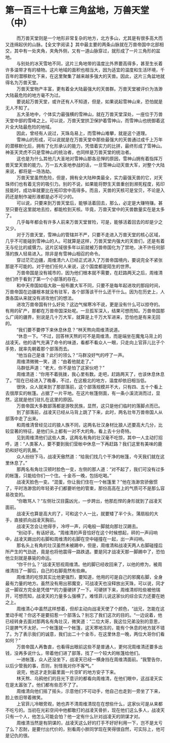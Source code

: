 <h1>第一百三十七章 三角盆地，万兽天堂（中）</h1>
<div id="content">&nbsp&nbsp&nbsp&nbsp&nbsp&nbsp&nbsp&nbsp
 而万兽天堂则是一个地形非常复杂的地方，北方多山，尤其是有很多高大而又连绵起伏的山脉。【全文字阅读.】其中最主要的两条山脉就在万兽帝国中北部相交，其中有一处夹角，夹角外侧，又有一道山脉穿过，就形成了一片三角形的盆地。
 <br/>&nbsp&nbsp&nbsp&nbsp&nbsp&nbsp&nbsp&nbsp
 与别处的冰天雪地不同，这片三角地带的温度比外界要高得多，甚至生长着许多温带才有的植物。这片地域的面积也相当大，因为适宜的温度和生活环境，千百年的潜移默化下来，在这里聚集了越来越多强大的天兽。因此，这片三角盆地就得名为万兽天堂。
 <br/>&nbsp&nbsp&nbsp&nbsp&nbsp&nbsp&nbsp&nbsp
 万兽天堂物产丰富，更有着全大陆最强大的天兽群。万兽天堂被评价为浩渺大陆最危险的地方毫不为过。
 <br/>&nbsp&nbsp&nbsp&nbsp&nbsp&nbsp&nbsp&nbsp
 要说起万兽天堂，或许还有人不知道，但是，如果说起雪神山来，恐怕就是无人不知了。
 <br/>&nbsp&nbsp&nbsp&nbsp&nbsp&nbsp&nbsp&nbsp
 五大圣地中，个体实力最强横的雪神山，就在万兽天堂深处，一座位于万兽天堂中部的雪峰之上。可以说，万兽天堂拱卫保护着雪神山，而雪神山也统御着这片全大陆最危险的地域。
 <br/>&nbsp&nbsp&nbsp&nbsp&nbsp&nbsp&nbsp&nbsp
 因此，曾经有人说过，天珠岛易上，而雪神山难攀，就是这个道理。
 <br/>&nbsp&nbsp&nbsp&nbsp&nbsp&nbsp&nbsp&nbsp
 雪神山的形成，可以说就是在万兽天堂中那些最强大的天兽通过成千上万年的潜移默化后，拥有了化形承认的能力，凭借着实力的比拼，最终形成了雪神山。神圣天灵虎不只是雪神山的统治者，也同样是万兽天堂的统治者。
 <br/>&nbsp&nbsp&nbsp&nbsp&nbsp&nbsp&nbsp&nbsp
 这也是为什么其他几大圣地对雪神山那各忌惮的原因，雪神山拥有着指挥万兽天堂天兽的能力。万一五大圣地参战的话，一旦雪神山动天兽大军，对整个大陆来说，都将是一场浩劫。
 <br/>&nbsp&nbsp&nbsp&nbsp&nbsp&nbsp&nbsp&nbsp
 万兽天堂虽然危险，但是，拥有全大陆种类最全，实力最强天兽的它，对天珠师们也有着无穷的吸引力。别的不说，如果能将野生天兽重创到濒死程度，拓印技能时，成功率就要比在拓印宫中高得多。而且，天兽的天核可是宝贝，不论是入药还是制作凝形液都是必不可少的。
 <br/>&nbsp&nbsp&nbsp&nbsp&nbsp&nbsp&nbsp&nbsp
 可以说，只要来到万兽天堂后，能够活着回去，那么，必定是大赚特赚。甚至只要在这里就地去捡，都能检到天核。毕竟，万兽天堂中的天兽数量实在是太多了。
 <br/>&nbsp&nbsp&nbsp&nbsp&nbsp&nbsp&nbsp&nbsp
 几乎每年都会有许多人前来万兽天堂冒险，可是，能够活着回去的却是少之又少。
 <br/>&nbsp&nbsp&nbsp&nbsp&nbsp&nbsp&nbsp&nbsp
 对于万兽天堂，雪神山的管辖并不严，只要不走进入万兽天堂的核心区域，几乎不可能碰到雪神山的人。可就算是这样，万兽天堂内强大的天兽们，还是有着无与伦比的威慑力。这片区域很多年以前就被万兽帝国化为了禁地，决不许任何部落的族人轻易进入。除非是有雪神山相召的命令。
 <br/>&nbsp&nbsp&nbsp&nbsp&nbsp&nbsp&nbsp&nbsp
 穿过茫茫边疆，周维清六人已经正式进入了万兽帝国境内，要说完全不紧张那是不可能的。对于他们任何人来说，这个国度都是陌生的世界。
 <br/>&nbsp&nbsp&nbsp&nbsp&nbsp&nbsp&nbsp&nbsp
 万兽帝国是没有城市的，因为他们根本就不需要，在赶路两天之后，周维清他们终于看到了第一个小部落的存在。
 <br/>&nbsp&nbsp&nbsp&nbsp&nbsp&nbsp&nbsp&nbsp
 和中天帝国如临大敌一般布置大军不同，只要不是每年起进攻的那段时间，万兽帝国在边疆根本就没有驻军，各个部落该干什么还干什么。因为在历史上，人类各国从来就没有进攻他们的想法。
 <br/>&nbsp&nbsp&nbsp&nbsp&nbsp&nbsp&nbsp&nbsp
 进攻万兽帝国有什么好处？这边气候寒冷不说，更是没有什么可以掠夺的。有用的矿产，那都在万兽帝国深处呢。一旦孤军深入，结果可想而知。万兽帝国那么广阔的疆界，别说是几十万大军，就算是上千万大军进来，恐怕也是有来无回的。
 <br/>&nbsp&nbsp&nbsp&nbsp&nbsp&nbsp&nbsp&nbsp
 “我们要不要停下来休息休息？“林天熬向周维清说道。
 <br/>&nbsp&nbsp&nbsp&nbsp&nbsp&nbsp&nbsp&nbsp
 “休息一下。“不过，回答林天熬的可不是周维清，而是端坐在魔鬼马背上的战凌天。他的语气充满了命令的味道，看都不看众人一眼，只走向上官菲儿比子个手势，就率先朝着那个部落而去。
 <br/>&nbsp&nbsp&nbsp&nbsp&nbsp&nbsp&nbsp&nbsp
 “他当自己是谁？此行的领么？“马群没好气的哼了一声。
 <br/>&nbsp&nbsp&nbsp&nbsp&nbsp&nbsp&nbsp&nbsp
 周维清微微一笑，道：“由着他就走了。”
 <br/>&nbsp&nbsp&nbsp&nbsp&nbsp&nbsp&nbsp&nbsp
 马群低声道：“老大，你不是怕了这家伙吧？”
 <br/>&nbsp&nbsp&nbsp&nbsp&nbsp&nbsp&nbsp&nbsp
 周维清道：“你用不着挑拨，我心里有数。走吧，赶路两天了，也该休息休息了。“现在已经进入了晚春，不过，在这极北的地方，温度却依旧相当低。
 <br/>&nbsp&nbsp&nbsp&nbsp&nbsp&nbsp&nbsp&nbsp
 很快，众人就来到了那部落前，这个部落规模并不大，只有四、五十个看上去很厚实的帐篷。占据了一片平地。在这片帐篷侧面，有一条小溪流淌而过，显然，这就是他们驻扎在这里的原因。
 <br/>&nbsp&nbsp&nbsp&nbsp&nbsp&nbsp&nbsp&nbsp
 万兽帝国大多数部落都是游牧民族，显然，这只是他们临时的落脚点而已。
 <br/>&nbsp&nbsp&nbsp&nbsp&nbsp&nbsp&nbsp&nbsp
 到了部落前，战凌天已经从马背上跳了下来，此时，两名壮年万兽帝国人从部落中走了出来。
 <br/>&nbsp&nbsp&nbsp&nbsp&nbsp&nbsp&nbsp&nbsp
 和周维清曾经见过的狼人族不同，这两名壮汉身材比狼人还要高大几分，比较显著的特征，是他们头上都有一对不大的角，看上去十分奇特。
 <br/>&nbsp&nbsp&nbsp&nbsp&nbsp&nbsp&nbsp&nbsp
 见到周维清他们这些人类，这两名有角的壮汉毫不吃惊，其中一人主动打招呼，道：“人类客人，要不要到我们营帐中休息一下再赶路？我们这里有美味的鹿奶和好吃的乳酪。”
 <br/>&nbsp&nbsp&nbsp&nbsp&nbsp&nbsp&nbsp&nbsp
 众人纷纷下马，战凌天傲然道：“给我们找几个干净的帐篷，今天我们就在这里休息了。”
 <br/>&nbsp&nbsp&nbsp&nbsp&nbsp&nbsp&nbsp&nbsp
 那两名有角壮汉顿时脸色一变，左侧的那人道：“对不起了，我们可没有过多的帐篷，只能给你们一个住。十金币一晚，包括吃喝。”
 <br/>&nbsp&nbsp&nbsp&nbsp&nbsp&nbsp&nbsp&nbsp
 战凌天脸色一变。“混蛋，你让我们住在一个帐篷里？”他在浩渺宫骄傲惯了，平时浩渺宫的年轻弟子们都要听他的管束，那份高高在上的气质可不是那么容易改变的。
 <br/>&nbsp&nbsp&nbsp&nbsp&nbsp&nbsp&nbsp&nbsp
 “你敢骂人？“左侧壮汉目露凶光，一步跨出，他那彪悍的身形就到了战凌天面前。
 <br/>&nbsp&nbsp&nbsp&nbsp&nbsp&nbsp&nbsp&nbsp
 战凌天也算是高大的了，可和这个人一比，就要矮了半个头，蒲扇般的大手，直接抓向战凌天胸前。
 <br/>&nbsp&nbsp&nbsp&nbsp&nbsp&nbsp&nbsp&nbsp
 战凌天怎会让他得手，冷哼一声，闪电般一脚就向那壮汉踢去。
 <br/>&nbsp&nbsp&nbsp&nbsp&nbsp&nbsp&nbsp&nbsp
 “别动手，有话好说。“周维清的声音恰好在这个时候想起，砰的一声闷响中，战凌天踢出的右脚和周维清的右脚在空中碰撞在一起，出一声闷响。
 <br/>&nbsp&nbsp&nbsp&nbsp&nbsp&nbsp&nbsp&nbsp
 那名头上有角的壮汉虽然未被踢中，但是，周维清和战凌天两人右脚碰撞后所产生的气劲迸，竟是也将他震得一路跌退。要是冈才战凌天那一脚踢中了，恐怕他立刻就是暴毙的命运。
 <br/>&nbsp&nbsp&nbsp&nbsp&nbsp&nbsp&nbsp&nbsp
 “你干什么？“战凌天怒视周维清。他的脚已经收回来了，以他的修为，被周维清挡了一脚后，自己的右脚竟然有些麻。
 <br/>&nbsp&nbsp&nbsp&nbsp&nbsp&nbsp&nbsp&nbsp
 周维清的吃惊其实比他更强烈，要知道，他用的可是自己的邪魔右脚，全身最有力量的地方。虽然没有用出邪魔变，可战凌天也没释放出天珠，可以说，冈才这一脚双方完全是凭借**的力量硬拼了一下。可硬拼下来，周维清却险些被他瑞开，可想而知，战凌天的力量多么强横了。难怪菲儿说这家伙的综合实力还要在她之上。
 <br/>&nbsp&nbsp&nbsp&nbsp&nbsp&nbsp&nbsp&nbsp
 周维清心中虽然这样想着，但却主动向战凌天使了个颜色，“战兄，怎能在这里动手呢？你这不是要招惹一个部落么？别忘了我们这次的目的。“一边说着，他已经转身去面对那两名有角壮汉，微笑道：“二位大哥，我这位兄弟没别的意思，只是脾气不太好。一个帐篷就一个帐篷，这天寒地冻的，能有个休息的地方就不错了。为了表示我们的诚意，我们出二十个金币，在这里休息一晚，两位大哥你们看如何？”
 <br/>&nbsp&nbsp&nbsp&nbsp&nbsp&nbsp&nbsp&nbsp
 万兽帝国人再鲁直，也看得出眼前这些不是普通人，更何况周维清还要多出钱，没再多说什么，带着他们进了部落，找了一个较大的帐篷给他们。
 <br/>&nbsp&nbsp&nbsp&nbsp&nbsp&nbsp&nbsp&nbsp
 一进帐篷，众人还没坐下，战凌天已经一横身挡在周维清面前。“我警告你，以后少管我的事，否则，别怪我对你不客气。”
 <br/>&nbsp&nbsp&nbsp&nbsp&nbsp&nbsp&nbsp&nbsp
 说完，他这才走到最里面一片空旷的地方安子下来。
 <br/>&nbsp&nbsp&nbsp&nbsp&nbsp&nbsp&nbsp&nbsp
 林天熬、乌鸦他们的目光下意识的都看向周维清，在他们眼中，这战凌天实在是太嚣张了。他们都有些忍不了了。
 <br/>&nbsp&nbsp&nbsp&nbsp&nbsp&nbsp&nbsp&nbsp
 周维清向他们摇了摇头，示意他们不可动手，他自己也走到一旁坐了下来，脸上依旧带着微笑。
 <br/>&nbsp&nbsp&nbsp&nbsp&nbsp&nbsp&nbsp&nbsp
 上官菲儿冷眼旁观，她也弄不清周维清现在在想些什么，这家伙可是从来都不吃亏的。当初在光彩空间中他都敢打的战凌天骨折，现在他们这么多人，战凌天只有一个人，他怎么可能会怕？他一定有什么针对战凌天的阴谋才对。
 <br/>&nbsp&nbsp&nbsp&nbsp&nbsp&nbsp&nbsp&nbsp
 周维清当然是有阴谋的，战凌天这么好的打手不好好利用一下，岂不是太亏了么？忍耐，是要付出代价的，别看周小胖同学现在笑得很自然，可实际上，他可是记仇的很。
 <br/>&nbsp&nbsp&nbsp&nbsp&nbsp&nbsp&nbsp&nbsp
 <br/>&nbsp&nbsp&nbsp&nbsp&nbsp&nbsp&nbsp&nbsp
</div>
